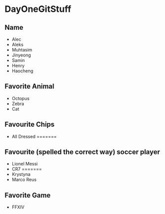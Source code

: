 # DayOneGitStuff

## Name
- Alec
- Aleks
- Muhtasim
- Jinyeong
- Samin 
- Henry
- Haocheng

## Favorite Animal
- Octopus
- Zebra
- Cat

## Favourite Chips
- All Dressed
=======
## Favourite (spelled the correct way) soccer player
- Lionel Messi
- CR7
=======
- Krystyna
- Marco Reus

## Favorite Game
- FFXIV
